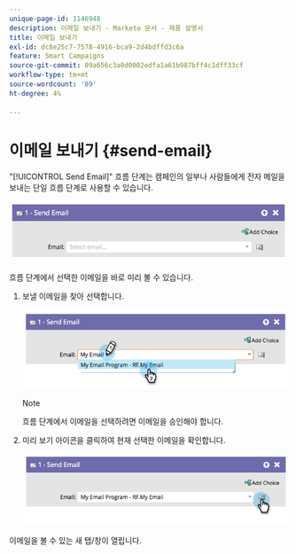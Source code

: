 ```yaml
---
unique-page-id: 1146948
description: 이메일 보내기 - Marketo 문서 - 제품 설명서
title: 이메일 보내기
exl-id: dc8e25c7-7578-4916-bca9-2d4bdffd3c6a
feature: Smart Campaigns
source-git-commit: 09a656c3a0d0002edfa1a61b987bff4c1dff33cf
workflow-type: tm+mt
source-wordcount: '89'
ht-degree: 4%

---
```


# 이메일 보내기 {#send-email}

&quot;[!UICONTROL Send Email]&quot; 흐름 단계는 캠페인의 일부나 사람들에게 전자 메일을 보내는 단일 흐름 단계로 사용할 수 있습니다.

![](assets/send-email-1.png)

흐름 단계에서 선택한 이메일을 바로 미리 볼 수 있습니다.

1. 보낼 이메일을 찾아 선택합니다.

   ![](assets/send-email-2.png)

   >[!NOTE]
   >
   >흐름 단계에서 이메일을 선택하려면 이메일을 승인해야 합니다.

1. 미리 보기 아이콘을 클릭하여 현재 선택한 이메일을 확인합니다.

   ![](assets/send-email-3.png)

이메일을 볼 수 있는 새 탭/창이 열립니다.
